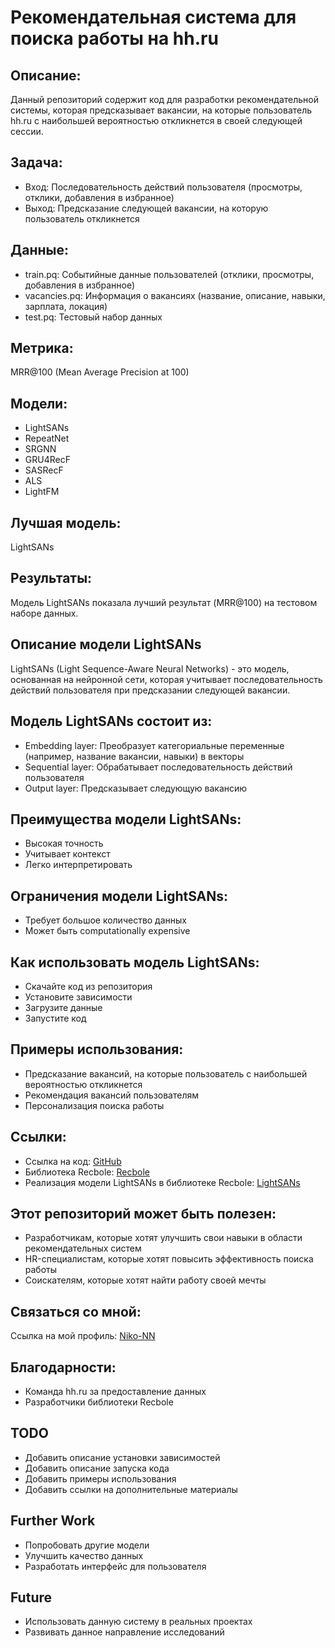 # Рекомендательная система для поиска работы на hh.ru

## Описание:
Данный репозиторий содержит код для разработки рекомендательной системы, которая предсказывает вакансии, на которые пользователь hh.ru с наибольшей вероятностью откликнется в своей следующей сессии.

## Задача:
- Вход: Последовательность действий пользователя (просмотры, отклики, добавления в избранное)
- Выход: Предсказание следующей вакансии, на которую пользователь откликнется

## Данные:
- train.pq: Событийные данные пользователей (отклики, просмотры, добавления в избранное)
- vacancies.pq: Информация о вакансиях (название, описание, навыки, зарплата, локация)
- test.pq: Тестовый набор данных

## Метрика:
MRR@100 (Mean Average Precision at 100)

## Модели:
- LightSANs
- RepeatNet
- SRGNN
- GRU4RecF
- SASRecF
- ALS
- LightFM

## Лучшая модель:
LightSANs

## Результаты:
Модель LightSANs показала лучший результат (MRR@100) на тестовом наборе данных.

## Описание модели LightSANs
LightSANs (Light Sequence-Aware Neural Networks) - это модель, основанная на нейронной сети, которая учитывает последовательность действий пользователя при предсказании следующей вакансии.

## Модель LightSANs состоит из:
- Embedding layer: Преобразует категориальные переменные (например, название вакансии, навыки) в векторы
- Sequential layer: Обрабатывает последовательность действий пользователя
- Output layer: Предсказывает следующую вакансию

## Преимущества модели LightSANs:
- Высокая точность
- Учитывает контекст
- Легко интерпретировать

## Ограничения модели LightSANs:
- Требует большое количество данных
- Может быть computationally expensive

## Как использовать модель LightSANs:
- Скачайте код из репозитория
- Установите зависимости
- Загрузите данные
- Запустите код

## Примеры использования:
- Предсказание вакансий, на которые пользователь с наибольшей вероятностью откликнется
- Рекомендация вакансий пользователям
- Персонализация поиска работы

## Ссылки:
- Ссылка на код: [GitHub](https://github.com/Niko-NN/ds_repo/blob/master/HeadHunter_RecSys_Hackathon/hh-recsys-recbole.ipynb)
- Библиотека Recbole: [Recbole](https://www.recbole.io/)
- Реализация модели LightSANs в библиотеке Recbole: [LightSANs](https://www.recbole.io/docs/user_guide/model/sequential/lightsans.html)

## Этот репозиторий может быть полезен:
- Разработчикам, которые хотят улучшить свои навыки в области рекомендательных систем
- HR-специалистам, которые хотят повысить эффективность поиска работы
- Соискателям, которые хотят найти работу своей мечты

## Связаться со мной:
Ссылка на мой профиль: [Niko-NN](https://github.com/Niko-NN)

## Благодарности:
- Команда hh.ru за предоставление данных
- Разработчики библиотеки Recbole

## TODO
- Добавить описание установки зависимостей
- Добавить описание запуска кода
- Добавить примеры использования
- Добавить ссылки на дополнительные материалы

## Further Work
- Попробовать другие модели
- Улучшить качество данных
- Разработать интерфейс для пользователя

## Future
- Использовать данную систему в реальных проектах
- Развивать данное направление исследований